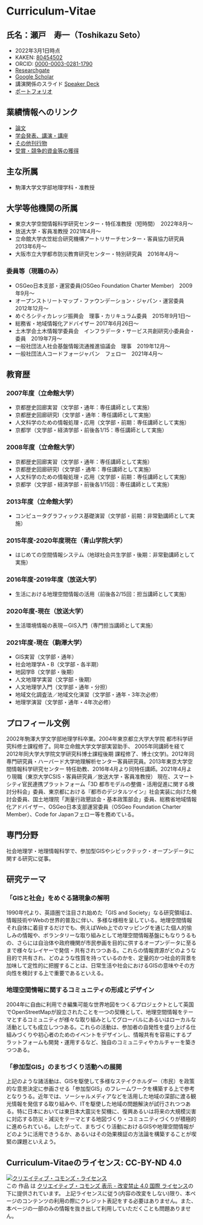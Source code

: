 # Curriculum-Vitae
## 氏名：瀬戸　寿一（Toshikazu Seto）
* 2022年3月1日時点
* KAKEN: [80454502](https://nrid.nii.ac.jp/ja/nrid/1000080454502/)
* ORCID: [0000-0003-0281-1790](https://orcid.org/0000-0003-0281-1790)
* [Researchgate](https://www.researchgate.net/profile/Toshikazu_Seto)
* [Google Scholar](https://scholar.google.com/citations?user=UgfWHA4AAAAJ)
* 講演関係のスライド [Speaker Deck](https://speakerdeck.com/tosseto)
* [ポートフォリオ](https://tossetolab.github.io/)

## 業績情報へのリンク
* [論文](https://github.com/tosseto/Curriculum-Vitae/blob/master/Article.md)
* [学会発表、講演・講座](https://github.com/tosseto/Curriculum-Vitae/blob/master/Presentation.md)
* [その他刊行物](https://github.com/tosseto/Curriculum-Vitae/blob/master/Others.md)
* [受賞・競争的資金等の獲得](https://github.com/tosseto/Curriculum-Vitae/blob/master/Prizes_Funds.md)

## 主な所属
* 駒澤大学文学部地理学科・准教授

## 大学等他機関の所属
* 東京大学空間情報科学研究センター・特任准教授（短時間）　2022年8月〜
* 放送大学・客員准教授 2021年4月〜
* 立命館大学衣笠総合研究機構アートリサーチセンター・客員協力研究員　2013年6月〜
* 大阪市立大学都市防災教育研究センター・特別研究員　2016年4月〜

### 委員等（現職のみ）
*	OSGeo日本支部・運営委員(OSGeo Foundation Charter Member)　2009年9月〜
*	オープンストリートマップ・ファウンデーション・ジャパン・運営委員　2012年12月〜
* めぐろシティカレッジ振興会　理事・カリキュラム委員　2015年9月1日〜
*	総務省・地域情報化アドバイザー 2017年6月26日〜
*	土木学会土木情報学委員会　インフラデータ・サービス共創研究小委員会・委員　2019年7月〜
* 一般社団法人社会基盤情報流通推進協議会　理事　2019年12月〜
* 一般社団法人コードフォージャパン　フェロー　2021年4月〜

## 教育歴
### 2007年度（立命館大学）
 - 京都歴史回廊実習（文学部・通年：専任講師として実施）
 - 京都歴史回廊研究I（文学部・通年：専任講師として実施）
 - 人文科学のための情報処理・応用（文学部・前期：専任講師として実施）
 - 京都学（文学部・経済学部・前後各1/15：専任講師として実施）
### 2008年度（立命館大学）
 - 京都歴史回廊実習（文学部・通年：専任講師として実施）
 - 京都歴史回廊研究I（文学部・通年：専任講師として実施）
 - 人文科学のための情報処理・応用（文学部・前期：専任講師として実施）
 - 京都学（文学部・経済学部・前後各1/15回：専任講師として実施）
### 2013年度（立命館大学）
 - コンピュータグラフィックス基礎演習（文学部・前期：非常勤講師として実施）
### 2015年度-2020年度現在（青山学院大学）
 - はじめての空間情報システム（地球社会共生学部・後期：非常勤講師として実施）
### 2016年度-2019年度（放送大学）
 - 生活における地理空間情報の活用（前後各2/15回：担当講師として実施）
### 2020年度-現在（放送大学）
 - 生活環境情報の表現－GIS入門（専門担当講師として実施）
### 2021年度-現在（駒澤大学）
 - GIS実習（文学部・通年）
 - 社会地理学A・B（文学部・各半期）
 - 地図学B（文学部・後期）
 - 人文地理学実習（文学部・後期）
 - 人文地理学入門（文学部・通年・分担）
 - 地域文化調査法／地域文化演習（文学部・通年・3年次必修）
 - 地理学演習（文学部・通年・4年次必修）

## プロフィール文例
 2002年駒澤大学文学部地理学科卒業。2004年東京都立大学大学院 都市科学研究科修士課程修了。同年立命館大学文学部実習助手、 2005年同講師を経て2012年同大学大学院文学研究科博士課程後期 課程修了、博士(文学)。2012年同専門研究員・ハーバード大学地理解析センター客員研究員。2013年東京大学空間情報科学研究センター 特任助教、2016年4月より同特任講師。2021年4月より現職（東京大学CSIS・客員研究員／放送大学・客員准教授）
 現在、スマートシティ官⺠連携プラットフォーム「3D 都市モデルの整備・活用促進に関する検討分科会」委員、東京都における『都市のデジタルツイン』社会実装に向けた検討会委員、国土地理院「測量行政懇談会・基本政策部会」委員、総務省地域情報化アドバイザー、OSGeo日本支部運営委員（OSGeo Foundation Charter Member）、Code for Japanフェロー等を務めている。

## 専門分野
社会地理学・地理情報科学で、参加型GISやシビックテック・オープンデータに関する研究に従事。

## 研究テーマ
### 「GISと社会」をめぐる諸現象の解明
1990年代より、英語圏で注目され始めた「GIS and Society」なる研究領域は、情報技術やWebの世界的普及に伴い、多様な様相を呈している。地理空間情報それ自体に着目するだけでも、例えばWeb上でのマッピングを通じた個人的愉しみの情報や、ボランタリーな取り組みとして地理空間情報基盤にもなりうるもの、さらには自治体や政府機関が市民参画を目的に供するオープンデータに至るまで様々なレイヤーで発信・共有されつつある。これらの情報資源がどのような目的で共有され、どのような性質を持っているのかを、定量的かつ社会的背景を加味して定性的に把握することは、日常生活や社会におけるGISの意味やその方向性を検討する上で重要であるといえる。

### 地理空間情報に関するコミュニティの形成とデザイン
2004年に自由に利用でき編集可能な世界地図をつくるプロジェクトとして英国でOpenStreetMapが設立されたことを一つの契機として、地理空間情報をテーマとするコミュニティが様々な取り組みとしてグローバルにあるいはローカルな活動としても成立しつつある。これらの活動は、参加者の自発性を盛り上げる仕組みづくりや初心者のためのイベントをデザインし、情報共有を容易にするプラットフォームも開発・運用するなど、独自のコミュニティやカルチャーを築きつつある。

### 「参加型GIS」のまちづくり活動への展開
上記のような諸活動は、GISを駆使して多様なステイクホルダー（市民）を政策的な意思決定に参画させる「参加型GIS」のフレームワークを構築する上で参考となりうる。近年では、ソーシャルメディアなどを活用した地域の深部に渡る観光情報を発信する取り組みや、ITを駆使した地域の問題解決が試行されつつある。特に日本においては東日本大震災を契機に、復興あるいは将来の大規模災害に対応する防災・減災をテーマとする地図づくり・コミュニティづくりが積極的に進められている。したがって、まちづくり活動におけるGISや地理空間情報がどのように活用できうるか、あるいはその効果検証の方法論を構築することが喫緊の課題といえよう。 

## Curriculum-Vitaeのライセンス: CC-BY-ND 4.0

<a rel="license" href="http://creativecommons.org/licenses/by-nd/4.0/"><img alt="クリエイティブ・コモンズ・ライセンス" style="border-width:0" src="https://i.creativecommons.org/l/by-nd/4.0/88x31.png" /></a><br />この 作品 は <a rel="license" href="http://creativecommons.org/licenses/by-nd/4.0/">クリエイティブ・コモンズ 表示 - 改変禁止 4.0 国際 ライセンス</a>の下に提供されています。
上記ライセンスに従う(内容の改変をしない)限り、本ページのコンテンツの利用の際にクレジット表記をする必要はありません。また、本ページの一部のみの情報を抜き出して利用していただくことも問題ありません。
